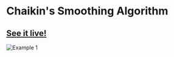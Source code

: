 # Chaikin's Smoothing Algorithm

## [See it live!](https://www.khanacademy.org/computer-programming/chaikins-smoothing-algorithm/2654611482)

![Example 1](https://github.com/entangledloops/chaikins-smoothing/blob/master/img/1.png)

